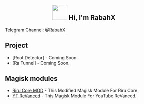 <h2 align="center"><b><img src="https://avatars.githubusercontent.com/u/64314390?v=4" width="48" height="48"/> Hi, I'm RabahX</b></h2>

Telegram Channel: [@RabahX](http://t.me/RabahX_Official)

## Project

- [Root Detector] - Coming Soon.
- [Ra Tunnel] - Coming Soon.

## Magisk modules

- [Riru Core MOD](https://github.com/RabahX/RiruCore-MOD/releases/) - This Modified Magisk Module For Riru Core.
- [YT ReVanced](https://github.com/RabahX/YT-ReVanced-Module/releases/) - This Magisk Module For YouTube ReVanced.
